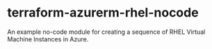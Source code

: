 # terraform-azurerm-rhel-nocode
An example no-code module for creating a sequence of RHEL Virtual Machine Instances in Azure.
